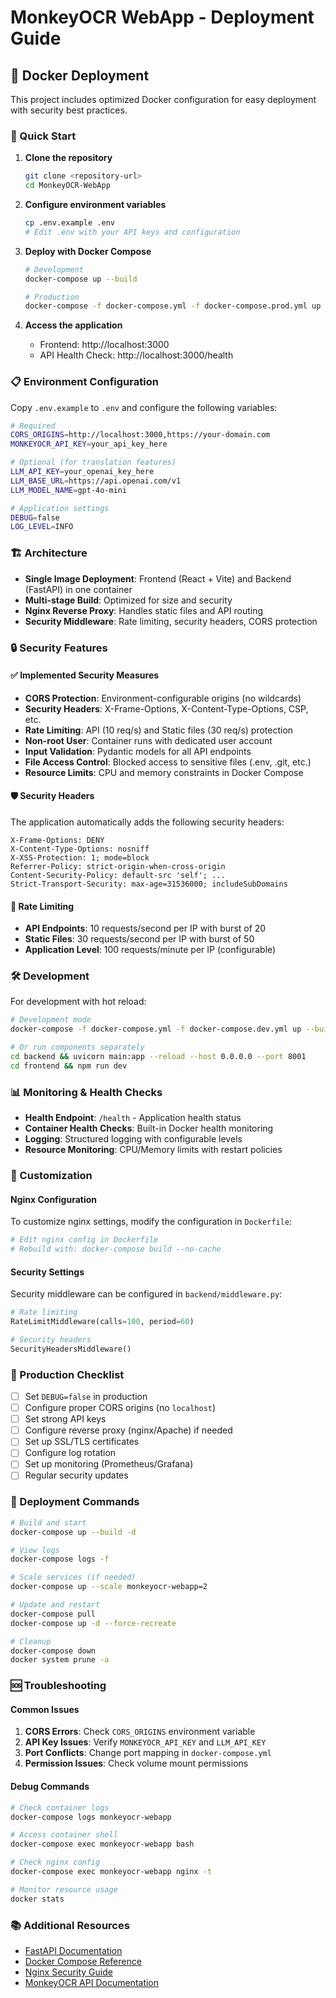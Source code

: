 # MonkeyOCR WebApp - Deployment Guide

## 🐳 Docker Deployment

This project includes optimized Docker configuration for easy deployment with security best practices.

### 🚀 Quick Start

1. **Clone the repository**
   ```bash
   git clone <repository-url>
   cd MonkeyOCR-WebApp
   ```

2. **Configure environment variables**
   ```bash
   cp .env.example .env
   # Edit .env with your API keys and configuration
   ```

3. **Deploy with Docker Compose**
   ```bash
   # Development
   docker-compose up --build
   
   # Production
   docker-compose -f docker-compose.yml -f docker-compose.prod.yml up -d --build
   ```

4. **Access the application**
   - Frontend: http://localhost:3000
   - API Health Check: http://localhost:3000/health

### 📋 Environment Configuration

Copy `.env.example` to `.env` and configure the following variables:

```bash
# Required
CORS_ORIGINS=http://localhost:3000,https://your-domain.com
MONKEYOCR_API_KEY=your_api_key_here

# Optional (for translation features)
LLM_API_KEY=your_openai_key_here
LLM_BASE_URL=https://api.openai.com/v1
LLM_MODEL_NAME=gpt-4o-mini

# Application settings
DEBUG=false
LOG_LEVEL=INFO
```

### 🏗️ Architecture

- **Single Image Deployment**: Frontend (React + Vite) and Backend (FastAPI) in one container
- **Multi-stage Build**: Optimized for size and security
- **Nginx Reverse Proxy**: Handles static files and API routing
- **Security Middleware**: Rate limiting, security headers, CORS protection

### 🔒 Security Features

#### ✅ Implemented Security Measures

- **CORS Protection**: Environment-configurable origins (no wildcards)
- **Security Headers**: X-Frame-Options, X-Content-Type-Options, CSP, etc.
- **Rate Limiting**: API (10 req/s) and Static files (30 req/s) protection
- **Non-root User**: Container runs with dedicated user account
- **Input Validation**: Pydantic models for all API endpoints
- **File Access Control**: Blocked access to sensitive files (.env, .git, etc.)
- **Resource Limits**: CPU and memory constraints in Docker Compose

#### 🛡️ Security Headers

The application automatically adds the following security headers:

```
X-Frame-Options: DENY
X-Content-Type-Options: nosniff
X-XSS-Protection: 1; mode=block
Referrer-Policy: strict-origin-when-cross-origin
Content-Security-Policy: default-src 'self'; ...
Strict-Transport-Security: max-age=31536000; includeSubDomains
```

#### 🚦 Rate Limiting

- **API Endpoints**: 10 requests/second per IP with burst of 20
- **Static Files**: 30 requests/second per IP with burst of 50
- **Application Level**: 100 requests/minute per IP (configurable)

### 🛠️ Development

For development with hot reload:

```bash
# Development mode
docker-compose -f docker-compose.yml -f docker-compose.dev.yml up --build

# Or run components separately
cd backend && uvicorn main:app --reload --host 0.0.0.0 --port 8001
cd frontend && npm run dev
```

### 📊 Monitoring & Health Checks

- **Health Endpoint**: `/health` - Application health status
- **Container Health Checks**: Built-in Docker health monitoring
- **Logging**: Structured logging with configurable levels
- **Resource Monitoring**: CPU/Memory limits with restart policies

### 🔧 Customization

#### Nginx Configuration

To customize nginx settings, modify the configuration in `Dockerfile`:

```bash
# Edit nginx config in Dockerfile
# Rebuild with: docker-compose build --no-cache
```

#### Security Settings

Security middleware can be configured in `backend/middleware.py`:

```python
# Rate limiting
RateLimitMiddleware(calls=100, period=60)

# Security headers
SecurityHeadersMiddleware()
```

### 🚨 Production Checklist

- [ ] Set `DEBUG=false` in production
- [ ] Configure proper CORS origins (no `localhost`)
- [ ] Set strong API keys
- [ ] Configure reverse proxy (nginx/Apache) if needed
- [ ] Set up SSL/TLS certificates
- [ ] Configure log rotation
- [ ] Set up monitoring (Prometheus/Grafana)
- [ ] Regular security updates

### 📝 Deployment Commands

```bash
# Build and start
docker-compose up --build -d

# View logs
docker-compose logs -f

# Scale services (if needed)
docker-compose up --scale monkeyocr-webapp=2

# Update and restart
docker-compose pull
docker-compose up -d --force-recreate

# Cleanup
docker-compose down
docker system prune -a
```

### 🆘 Troubleshooting

#### Common Issues

1. **CORS Errors**: Check `CORS_ORIGINS` environment variable
2. **API Key Issues**: Verify `MONKEYOCR_API_KEY` and `LLM_API_KEY`
3. **Port Conflicts**: Change port mapping in `docker-compose.yml`
4. **Permission Issues**: Check volume mount permissions

#### Debug Commands

```bash
# Check container logs
docker-compose logs monkeyocr-webapp

# Access container shell
docker-compose exec monkeyocr-webapp bash

# Check nginx config
docker-compose exec monkeyocr-webapp nginx -t

# Monitor resource usage
docker stats
```

### 📚 Additional Resources

- [FastAPI Documentation](https://fastapi.tiangolo.com/)
- [Docker Compose Reference](https://docs.docker.com/compose/)
- [Nginx Security Guide](https://nginx.org/en/docs/)
- [MonkeyOCR API Documentation](https://ocr.teea.cn/docs)